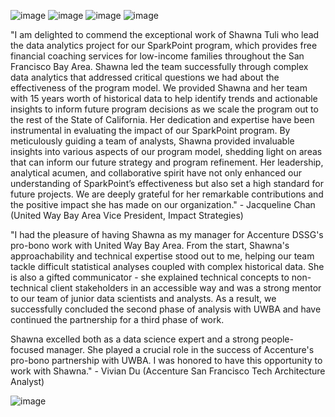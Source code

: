 ![image](https://github.com/user-attachments/assets/971dab89-6266-48b2-ac55-145ae90fe0ba)
![image](https://github.com/user-attachments/assets/a26bc2fb-665e-44ca-a3b5-bf3b0510fc3e)
![image](https://github.com/user-attachments/assets/13c3768c-0bde-45c5-8e5a-312e21be1c0b)
![image](https://github.com/user-attachments/assets/52c12a21-86dd-4acc-aa3b-ae5e06b3ffaf)

"I am delighted to commend the exceptional work of Shawna Tuli who lead the data analytics project for our SparkPoint program, which provides free financial coaching services for low-income families throughout the San Francisco Bay Area. Shawna led the team successfully through complex data analytics that addressed critical questions we had about the effectiveness of the program model. We provided Shawna and her team with 15 years worth of historical data to help identify trends and actionable insights to inform future program decisions as we scale the program out to the rest of the State of California. Her dedication and expertise have been instrumental in evaluating the impact of our SparkPoint program. By meticulously guiding a team of analysts, Shawna provided invaluable insights into various aspects of our program model, shedding light on areas that can inform our future strategy and program refinement. Her leadership, analytical acumen, and collaborative spirit have not only enhanced our understanding of SparkPoint’s effectiveness but also set a high standard for future projects. We are deeply grateful for her remarkable contributions and the positive impact she has made on our organization." - Jacqueline Chan (United Way Bay Area Vice President, Impact Strategies)

"I had the pleasure of having Shawna as my manager for Accenture DSSG's pro-bono work with United Way Bay Area. From the start, Shawna's approachability and technical expertise stood out to me, helping our team tackle difficult statistical analyses coupled with complex historical data. She is also a gifted communicator - she explained technical concepts to non-technical client stakeholders in an accessible way and was a strong mentor to our team of junior data scientists and analysts. As a result, we successfully concluded the second phase of analysis with UWBA and have continued the partnership for a third phase of work. 

Shawna excelled both as a data science expert and a strong people-focused manager. She played a crucial role in the success of Accenture's pro-bono partnership with UWBA. I was honored to have this opportunity to work with Shawna." - Vivian Du (Accenture San Francisco Tech Architecture Analyst)

![image](https://github.com/user-attachments/assets/b7887871-94a1-4a2f-9fed-06b435cee47c)
